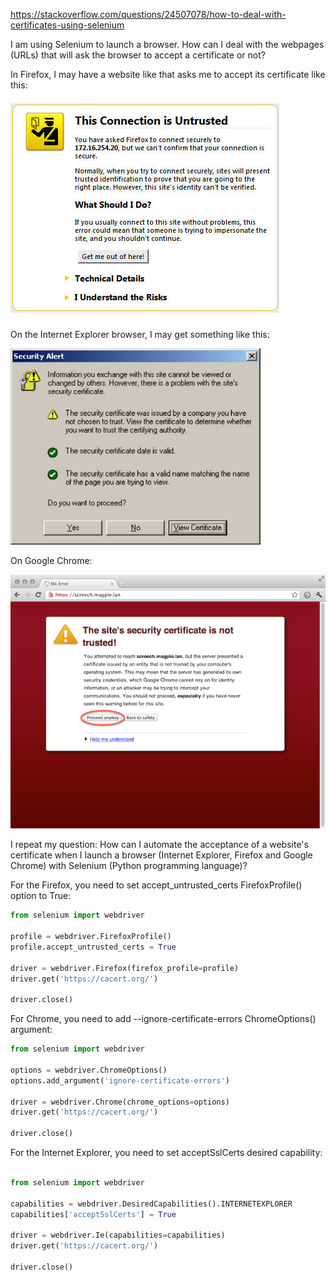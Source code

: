 https://stackoverflow.com/questions/24507078/how-to-deal-with-certificates-using-selenium 

I am using Selenium to launch a browser. How can I deal with the webpages (URLs) that will ask the browser to accept a certificate or not?

In Firefox, I may have a website like that asks me to accept its certificate like this:

![](.How_to_deal_with_certificates_using_selenium_images/69010653.png)

On the Internet Explorer browser, I may get something like this:

![](.How_to_deal_with_certificates_using_selenium_images/c5affdd1.png)

On Google Chrome:

![](.How_to_deal_with_certificates_using_selenium_images/55442f17.png)

I repeat my question: How can I automate the acceptance of a website's certificate when I launch a browser (Internet Explorer, Firefox and Google Chrome) with Selenium (Python programming language)?


For the Firefox, you need to set accept_untrusted_certs FirefoxProfile() option to True:

```python
from selenium import webdriver

profile = webdriver.FirefoxProfile()
profile.accept_untrusted_certs = True

driver = webdriver.Firefox(firefox_profile=profile)
driver.get('https://cacert.org/')

driver.close()
```

For Chrome, you need to add --ignore-certificate-errors ChromeOptions() argument:

```python
from selenium import webdriver

options = webdriver.ChromeOptions()
options.add_argument('ignore-certificate-errors')

driver = webdriver.Chrome(chrome_options=options)
driver.get('https://cacert.org/')

driver.close()
```

For the Internet Explorer, you need to set acceptSslCerts desired capability:

```python

from selenium import webdriver

capabilities = webdriver.DesiredCapabilities().INTERNETEXPLORER
capabilities['acceptSslCerts'] = True

driver = webdriver.Ie(capabilities=capabilities)
driver.get('https://cacert.org/')

driver.close()
```